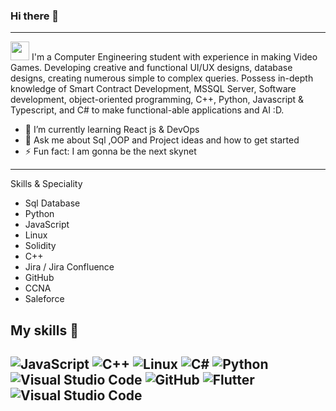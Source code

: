 ### Hi there 👋

<!--
**Itz0xAkira/Itz0xAkira** is a ✨ _special_ ✨ repository because its `README.md` (this file) appears on your GitHub profile.<!-->


---------------------------------------------------------------------------------------------------------------------------
<img src="https://raw.githubusercontent.com/iampavangandhi/iampavangandhi/master/gifs/Hi.gif" width="30px"> I'm a Computer Engineering student with experience in making Video Games. Developing creative and functional UI/UX designs, database designs, creating numerous simple to complex queries. Possess in-depth knowledge of Smart Contract Development, MSSQL Server, Software development, object-oriented programming, C++, Python, Javascript & Typescript, and C# to make functional-able applications and AI :D.

- 🌱 I’m currently learning React js & DevOps
- 💬 Ask me about Sql ,OOP and Project ideas and how to get started
- ⚡ Fun fact: I am gonna be the next skynet
---------------------------------------------------------------------------------------------------------------------------
Skills & Speciality
- Sql Database
- Python
- JavaScript
- Linux
- Solidity
- C++
- Jira / Jira Confluence
- GitHub
- CCNA
- Saleforce 


## My skills 🚀

<img alt="JavaScript" src="https://img.shields.io/badge/javascript-%23323330.svg?style=for-the-badge&logo=javascript&logoColor=%23F7DF1E"/> <img alt="C++" src="https://img.shields.io/badge/C++-%2302569B.svg?style=for-the-badge&logo=cplusplus&logoColor=white"/> <img alt="Linux" src="https://img.shields.io/badge/Linux-FCC624?style=for-the-badge&logo=linux&logoColor=black"> <img alt="C#" src="https://img.shields.io/badge/c%23-%23239120.svg?style=for-the-badge&logo=c-sharp&logoColor=white"/>  <img alt="Python" src="https://img.shields.io/badge/Python-000000.svg?style=for-the-badge&logo=python&logoColor=white"/> <img alt="Visual Studio Code" src="https://img.shields.io/badge/VisualStudioCode-0078d7.svg?style=for-the-badge&logo=visual-studio-code&logoColor=white"/> <img alt="GitHub" src="https://img.shields.io/badge/github-%23121011.svg?style=for-the-badge&logo=github&logoColor=white"/>  <img alt="Flutter" src="https://img.shields.io/badge/Flutter-%2302569B.svg?style=for-the-badge&logo=Flutter&logoColor=white" /> <img alt="Visual Studio Code" src="https://img.shields.io/badge/VisualStudioCode-0078d7.svg?style=for-the-badge&logo=visual-studio-code&logoColor=white"/> 
---------------------------------------------------------------------------------------------------------------------------

